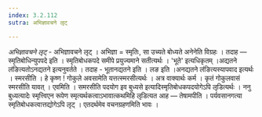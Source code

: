 ```yaml
---
index: 3.2.112
sutra: अभिज्ञावचने लृट्

---
```

_अभिज्ञावचने लृट्_ - अभिज्ञावचने लृट् । अभिज्ञा = स्मृतिः, सा उच्यते बोध्यते अनेनेति विग्रहः । तदाह — स्मृतिबोधिन्युपपदे इति । स्मृतिबोधकपदे समीपे प्रयुज्यमाने सतीत्यर्थः । 'भूते' इत्यधिकृतम् ।अद्यतने ल॑ङित्यतोऽनद्यतने इत्यनुवर्तते । तदाह - भूतानद्यतने इति । लङ इति ।अनद्यतने ल॑ङित्यस्यापवाद इत्यर्थः । स्मरसीति । हे कृष्ण ! गोकुले अवसामेति यत्तत्स्मरसीत्यर्थः । अत्र वाक्यार्थः कर्म । कृतं गोकुलवासं स्मरसीति यावत् । एवमिति । समरसीति पदयोग इव बुध्यसे इत्यादिस्मृतिबोधकपदयोगेऽपि लृडित्यर्थः । ननु बुध्यत्यादेः स्मृत्त्विएन रूपेण स्मृत्यर्थकत्वाऽभावात्कथमिहि लृडित्यत आह —  तेषामपीति । पर्यवसानगत्या स्मृतिबोधकत्वात्तद्योगेऽपि लृट् । एतदर्थमेव वचनग्रहणमिति भावः ।